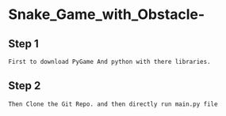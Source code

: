 # Snake_Game_with_Obstacle-
## Step 1
```First to download PyGame And python with there libraries.```

## Step 2
```Then Clone the Git Repo. and then directly run main.py file```
